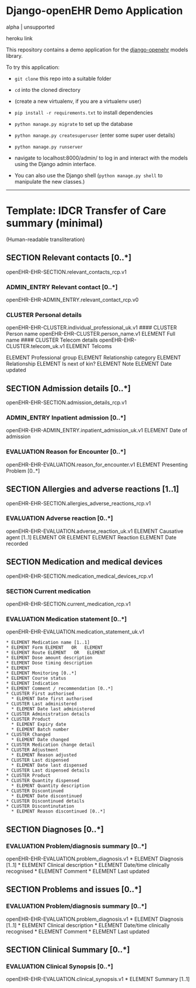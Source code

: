 # Django-openEHR Demo Application
alpha | unsupported

heroku link

This repository contains a demo application for the [django-openehr](https://pypi.python.org/pypi/django_openehr) models library.

To try this application:

* `git clone` this repo into a suitable folder
* `cd` into the cloned directory
* (create a new virtualenv, if you are a virtualenv user)
* `pip install -r requirements.txt` to install dependencies
* `python manage.py migrate` to set up the database
* `python manage.py createsuperuser` (enter some super user details)
* `python manage.py runserver`

* navigate to localhost:8000/admin/ to log in and interact with the models using the Django admin interface.

* You can also use the Django shell (`python manage.py shell` to manipulate the new classes.)

-----

# Template: IDCR Transfer of Care summary (minimal)
(Human-readable transliteration)

## SECTION Relevant contacts [0..*]
openEHR-EHR-SECTION.relevant_contacts_rcp.v1
  ### ADMIN_ENTRY Relevant contact [0..*]
  openEHR-EHR-ADMIN_ENTRY.relevant_contact_rcp.v0

  ### CLUSTER Personal details
  openEHR-EHR-CLUSTER.individual_professional_uk.v1
    #### CLUSTER Person name
    openEHR-EHR-CLUSTER.person_name.v1
      ELEMENT Full name
    #### CLUSTER Telecom details
    openEHR-EHR-CLUSTER.telecom_uk.v1
      ELEMENT Telcoms

  ELEMENT Professional group
  ELEMENT Relationship category
  ELEMENT Relationship
  ELEMENT Is next of kin?
  ELEMENT Note
  ELEMENT Date updated

## SECTION Admission details [0..*]
openEHR-EHR-SECTION.admission_details_rcp.v1
  ### ADMIN_ENTRY Inpatient admission [0..*]
  openEHR-EHR-ADMIN_ENTRY.inpatient_admission_uk.v1
    ELEMENT Date of admission

  ### EVALUATION Reason for Encounter [0..*]
  openEHR-EHR-EVALUATION.reason_for_encounter.v1
    ELEMENT Presenting Problem [0..*]

## SECTION Allergies and adverse reactions [1..1]
openEHR-EHR-SECTION.allergies_adverse_reactions_rcp.v1
  ### EVALUATION Adverse reaction [0..*]
  openEHR-EHR-EVALUATION.adverse_reaction_uk.v1
    ELEMENT Causative agent [1..1] ELEMENT   OR   ELEMENT
    ELEMENT Reaction
    ELEMENT Date recorded

## SECTION Medication and medical devices
openEHR-EHR-SECTION.medication_medical_devices_rcp.v1
  ### SECTION Current medication
  openEHR-EHR-SECTION.current_medication_rcp.v1
  ### EVALUATION Medication statement [0..*]
  openEHR-EHR-EVALUATION.medication_statement_uk.v1

    * ELEMENT Medication name [1..1]
    * ELEMENT Form ELEMENT   OR   ELEMENT
    * ELEMENT Route ELEMENT   OR   ELEMENT
    * ELEMENT Dose amount description
    * ELEMENT Dose timing description
    * ELEMENT
    * ELEMENT Monitoring [0..*]
    * ELEMENT Course status
    * ELEMENT Indication
    * ELEMENT Comment / recommendation [0..*]
    * CLUSTER First authorised
      * ELEMENT Date first authorised
    * CLUSTER Last administered
      * ELEMENT Date last administered
    * CLUSTER Administration details
    * CLUSTER Product
      * ELEMENT Expiry date
      * ELEMENT Batch number
    * CLUSTER Changed
      * ELEMENT Date changed
    * CLUSTER Medication change detail
    * CLUSTER Adjustment
      * ELEMENT Reason adjusted
    * CLUSTER Last dispensed
      * ELEMENT Date last dispensed
    * CLUSTER Last dispensed details
    * CLUSTER Product
    * CLUSTER Quantity dispensed
      * ELEMENT Quantity description
    * CLUSTER Discontinued
      * ELEMENT Date discontinued
    * CLUSTER Discontinued details
    * CLUSTER Discontinutation
      * ELEMENT Reason discontinued [0..*]

## SECTION Diagnoses [0..*]
  ### EVALUATION Problem/diagnosis summary [0..*]
  openEHR-EHR-EVALUATION.problem_diagnosis.v1
    * ELEMENT Diagnosis [1..1]
    * ELEMENT Clinical description
    * ELEMENT Date/time clinically recognised
    * ELEMENT Comment
    * ELEMENT Last updated

## SECTION Problems and issues [0..*]
  ### EVALUATION Problem/diagnosis summary [0..*]
  openEHR-EHR-EVALUATION.problem_diagnosis.v1
    * ELEMENT Diagnosis [1..1]
    * ELEMENT Clinical description
    * ELEMENT Date/time clinically recognised
    * ELEMENT Comment
    * ELEMENT Last updated

## SECTION Clinical Summary [0..*]
  ### EVALUATION Clinical Synopsis [0..*]
  openEHR-EHR-EVALUATION.clinical_synopsis.v1
    * ELEMENT Summary [1..1]
